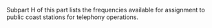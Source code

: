 Subpart H of this part lists the frequencies available for assignment to public coast stations for telephony operations.

